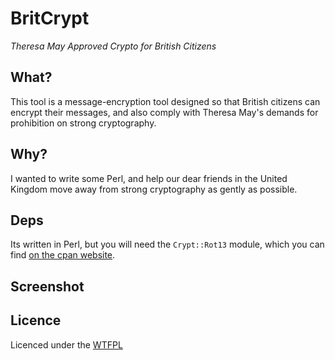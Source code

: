 # BritCrypt
*Theresa May Approved Crypto for British Citizens*

## What?
This tool is a message-encryption tool designed so that British citizens can encrypt their messages, and also comply with Theresa May's demands for prohibition on strong cryptography.

## Why?
I wanted to write some Perl, and help our dear friends in the United Kingdom move away from strong cryptography as gently as possible.

## Deps
Its written in Perl, but you will need the `Crypt::Rot13` module, which you can find [on the cpan website](http://search.cpan.org/~ayrnieu/Crypt-Rot13-0.6/Rot13.pm).

## Screenshot

## Licence
Licenced under the [WTFPL](http://wtfpl.net)
